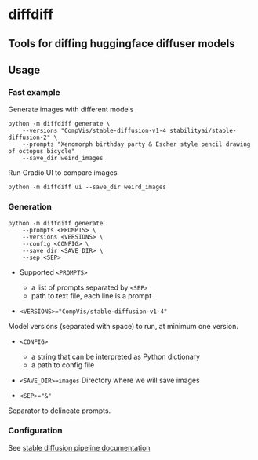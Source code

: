 # diffdiff

## Tools for diffing huggingface diffuser models

## Usage

### Fast example

Generate images with different models

```
python -m diffdiff generate \
    --versions "CompVis/stable-diffusion-v1-4 stabilityai/stable-diffusion-2" \
    --prompts "Xenomorph birthday party & Escher style pencil drawing of octopus bicycle"
    --save_dir weird_images
```

Run Gradio UI to compare images

```
python -m diffdiff ui --save_dir weird_images
```

### Generation

```
python -m diffdiff generate
    --prompts <PROMPTS> \
    --versions <VERSIONS> \
    --config <CONFIG> \
    --save_dir <SAVE_DIR> \
    --sep <SEP>
```

* Supported `<PROMPTS>` 
  - a list of prompts separated by `<SEP>`
  - path to text file, each line is a prompt

* `<VERSIONS>="CompVis/stable-diffusion-v1-4"`

Model versions (separated with space) to run, at minimum one version. 

* `<CONFIG>`
  - a string that can be interpreted as Python dictionary
  - a path to config file

* `<SAVE_DIR>=images`
Directory where we will save images

* `<SEP>="&"`

Separator to delineate prompts. 

### Configuration

See [stable diffusion pipeline documentation](https://github.com/huggingface/diffusers/blob/main/src/diffusers/pipelines/stable_diffusion/pipeline_stable_diffusion.py#L431)
